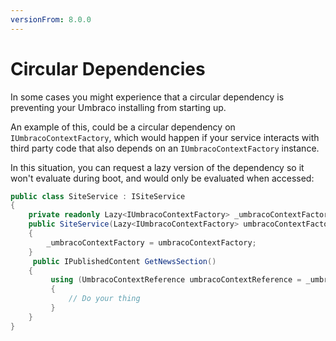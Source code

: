 ```yaml
---
versionFrom: 8.0.0
---
```


# Circular Dependencies

In some cases you might experience that a circular dependency is preventing your Umbraco installing from starting up.

An example of this, could be a circular dependency on `IUmbracoContextFactory`, which would happen if your service interacts with third party code that also depends on an `IUmbracoContextFactory` instance.

In this situation, you can request a lazy version of the dependency so it won't evaluate during boot, and would only be evaluated when accessed:

```csharp
public class SiteService : ISiteService
{
    private readonly Lazy<IUmbracoContextFactory> _umbracoContextFactory;
    public SiteService(Lazy<IUmbracoContextFactory> umbracoContextFactory)
    {
        _umbracoContextFactory = umbracoContextFactory;
    }
     public IPublishedContent GetNewsSection()
    {
         using (UmbracoContextReference umbracoContextReference = _umbracoContextFactory.Value.EnsureUmbracoContext()) 
         {
             // Do your thing
         }
    }
}
```
